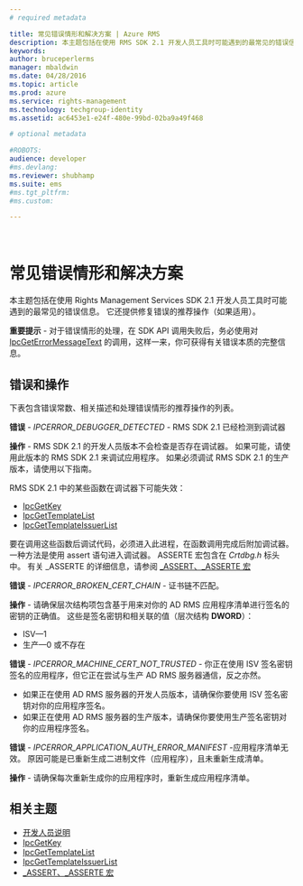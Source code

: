 ```yaml
---
# required metadata

title: 常见错误情形和解决方案 | Azure RMS
description: 本主题包括在使用 RMS SDK 2.1 开发人员工具时可能遇到的最常见的错误信息。
keywords:
author: bruceperlerms
manager: mbaldwin
ms.date: 04/28/2016
ms.topic: article
ms.prod: azure
ms.service: rights-management
ms.technology: techgroup-identity
ms.assetid: ac6453e1-e24f-480e-99bd-02ba9a49f468

# optional metadata

#ROBOTS:
audience: developer
#ms.devlang:
ms.reviewer: shubhamp
ms.suite: ems
#ms.tgt_pltfrm:
#ms.custom:

---
```


﻿
# 常见错误情形和解决方案
本主题包括在使用 Rights Management Services SDK 2.1 开发人员工具时可能遇到的最常见的错误信息。 它还提供修复错误的推荐操作（如果适用）。

**重要提示** - 对于错误情形的处理，在 SDK API 调用失败后，务必使用对 [IpcGetErrorMessageText](/rights-management/sdk/2.1/api/win/functions#msipc_ipcgeterrormessagetext) 的调用，这样一来，你可获得有关错误本质的完整信息。

 

## 错误和操作 ##
下表包含错误常数、相关描述和处理错误情形的推荐操作的列表。

**错误** - *IPCERROR_DEBUGGER_DETECTED* - RMS SDK 2.1 已经检测到调试器

**操作** - RMS SDK 2.1 的开发人员版本不会检查是否存在调试器。 如果可能，请使用此版本的 RMS SDK 2.1 来调试应用程序。
如果必须调试 RMS SDK 2.1 的生产版本，请使用以下指南。

RMS SDK 2.1 中的某些函数在调试器下可能失效：
- [IpcGetKey</strong>](/rights-management/sdk/2.1/api/win/functions#msipc_ipcgetkey)
- [IpcGetTemplateList](/rights-management/sdk/2.1/api/win/functions#msipc_ipcgettemplatelist)
- [IpcGetTemplateIssuerList](/rights-management/sdk/2.1/api/win/functions#msipc_ipcgettemplateissuerlist)

要在调用这些函数后调试代码，必须进入此进程，在函数调用完成后附加调试器。 一种方法是使用 assert 语句进入调试器。 ASSERTE 宏包含在 *Crtdbg.h* 标头中。
有关 _ASSERTE 的详细信息，请参阅 [_ASSERT、_ASSERTE 宏](https://msdn.microsoft.com/en-us/library/ezb1wyez.aspx)

**错误** - *IPCERROR_BROKEN_CERT_CHAIN* - 证书链不匹配。

**操作** - 请确保层次结构项包含基于用来对你的 AD RMS 应用程序清单进行签名的密钥的正确值。
这些是签名密钥和相关联的值（层次结构 **DWORD**）：
- ISV—1
- 生产—0 或不存在

**错误** - *IPCERROR_MACHINE_CERT_NOT_TRUSTED* - 你正在使用 ISV 签名密钥签名的应用程序，但它正在尝试与生产 AD RMS 服务器通信，反之亦然。

- 如果正在使用 AD RMS 服务器的开发人员版本，请确保你要使用 ISV 签名密钥对你的应用程序签名。
- 如果正在使用 AD RMS 服务器的生产版本，请确保你要使用生产签名密钥对你的应用程序签名。

**错误** - *IPCERROR_APPLICATION_AUTH_ERROR_MANIFEST* -应用程序清单无效。 原因可能是已重新生成二进制文件（应用程序），且未重新生成清单。

**操作** - 请确保每次重新生成你的应用程序时，重新生成应用程序清单。

## 相关主题 ##
* [开发人员说明](developer-notes.md)
* [IpcGetKey](/rights-management/sdk/2.1/api/win/functions#msipc_ipcgetkey)
* [IpcGetTemplateList](/rights-management/sdk/2.1/api/win/functions#msipc_ipcgettemplatelist)
* [IpcGetTemplateIssuerList](/rights-management/sdk/2.1/api/win/functions#msipc_ipcgettemplateissuerlist)
* [_ASSERT、_ASSERTE 宏](https://msdn.microsoft.com/en-us/library/ezb1wyez.aspx)
 

 


<!--HONumber=Apr16_HO3-->


